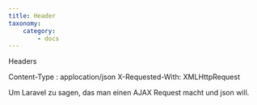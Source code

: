 ```yaml
---
title: Header
taxonomy:
    category:
        - docs
---
```


Headers


Content-Type : applocation/json
X-Requested-With: XMLHttpRequest

Um Laravel zu sagen, das man einen AJAX Request macht und json will.

